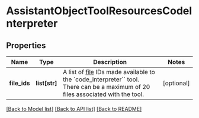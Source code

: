 # AssistantObjectToolResourcesCodeInterpreter

## Properties
Name | Type | Description | Notes
------------ | ------------- | ------------- | -------------
**file_ids** | **list[str]** | A list of [file](/docs/api-reference/files) IDs made available to the &#x60;code_interpreter&#x60;&#x60; tool. There can be a maximum of 20 files associated with the tool.  | [optional] 

[[Back to Model list]](../README.md#documentation-for-models) [[Back to API list]](../README.md#documentation-for-api-endpoints) [[Back to README]](../README.md)

